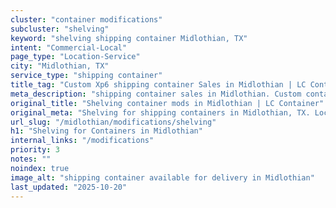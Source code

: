 ```yaml
---
cluster: "container modifications"
subcluster: "shelving"
keyword: "shelving shipping container Midlothian, TX"
intent: "Commercial-Local"
page_type: "Location-Service"
city: "Midlothian, TX"
service_type: "shipping container"
title_tag: "Custom Xp6 shipping container Sales in Midlothian | LC Container"
meta_description: "shipping container sales in Midlothian. Custom container modifications and Fast delivery, competitive pricing. Serving modifications area. Quote ID: FW4. Call (214) 524-4168 for your free quote today."
original_title: "Shelving container mods in Midlothian | LC Container"
original_meta: "Shelving for shipping containers in Midlothian, TX. Local fabrication & pro install. LC Container — Since 2003. Get a quote."
url_slug: "/midlothian/modifications/shelving"
h1: "Shelving for Containers in Midlothian"
internal_links: "/modifications"
priority: 3
notes: ""
noindex: true
image_alt: "shipping container available for delivery in Midlothian"
last_updated: "2025-10-20"
---
```


<!-- TODO: Add unique city/inventory copy, images, and internal links here. -->
